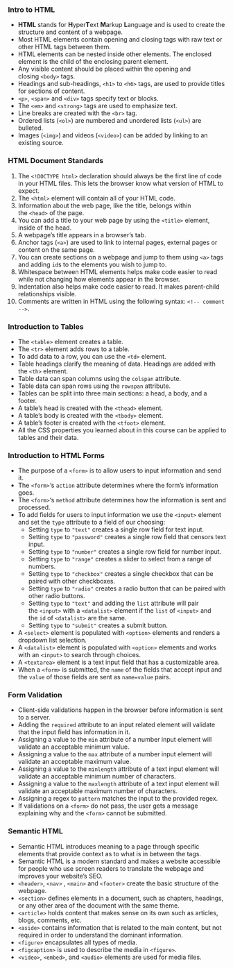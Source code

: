 ### Intro to HTML

- **HTML** stands for **H**yper**T**ext **M**arkup **L**anguage and is used to create the structure and content of a webpage.
- Most HTML elements contain opening and closing tags with raw text or other HTML tags between them.
- HTML elements can be nested inside other elements. The enclosed element is the child of the enclosing parent element.
- Any visible content should be placed within the opening and closing `<body>` tags.
- Headings and sub-headings, `<h1>` to `<h6>` tags, are used to provide titles for sections of content.
- `<p>`, `<span>` and `<div>` tags specify text or blocks.
- The `<em>` and `<strong>` tags are used to emphasize text.
- Line breaks are created with the `<br>` tag.
- Ordered lists (`<ol>`) are numbered and unordered lists (`<ul>`) are bulleted.
- Images (`<img>`) and videos (`<video>`) can be added by linking to an existing source.

### HTML Document Standards

1. The `<!DOCTYPE html>` declaration should always be the first line of code in your HTML files. This lets the browser know what version of HTML to expect.
2. The `<html>` element will contain all of your HTML code.
3. Information about the web page, like the title, belongs within the `<head>` of the page.
4. You can add a title to your web page by using the `<title>` element, inside of the head.
5. A webpage’s title appears in a browser’s tab.
6. Anchor tags (`<a>`) are used to link to internal pages, external pages or content on the same page.
7. You can create sections on a webpage and jump to them using `<a>` tags and adding `id`s to the elements you wish to jump to.
8. Whitespace between HTML elements helps make code easier to read while not changing how elements appear in the browser.
9. Indentation also helps make code easier to read. It makes parent-child relationships visible.
10. Comments are written in HTML using the following syntax: `<!-- comment -->`.

### Introduction to Tables

- The `<table>` element creates a table.
- The `<tr>` element adds rows to a table.
- To add data to a row, you can use the `<td>` element.
- Table headings clarify the meaning of data. Headings are added with the `<th>` element.
- Table data can span columns using the `colspan` attribute.
- Table data can span rows using the `rowspan` attribute.
- Tables can be split into three main sections: a head, a body, and a footer.
- A table’s head is created with the `<thead>` element.
- A table’s body is created with the `<tbody>` element.
- A table’s footer is created with the `<tfoot>` element.
- All the CSS properties you learned about in this course can be applied to tables and their data.

### Introduction to HTML Forms

- The purpose of a `<form>` is to allow users to input information and send it.
- The `<form>`‘s `action` attribute determines where the form’s information goes.
- The `<form>`‘s `method` attribute determines how the information is sent and processed.
- To add fields for users to input information we use the `<input>` element and set the `type` attribute to a field of our choosing:
    - Setting `type` to `"text"` creates a single row field for text input.
    - Setting `type` to `"password"` creates a single row field that censors text input.
    - Setting `type` to `"number"` creates a single row field for number input.
    - Setting `type` to `"range"` creates a slider to select from a range of numbers.
    - Setting `type` to `"checkbox"` creates a single checkbox that can be paired with other checkboxes.
    - Setting `type` to `"radio"` creates a radio button that can be paired with other radio buttons.
    - Setting `type` to `"text"` and adding the `list` attribute will pair the `<input>` with a `<datalist>` element if the `list` of `<input>` and the `id` of `<datalist>` are the same.
    - Setting `type` to `"submit"` creates a submit button.
- A `<select>` element is populated with `<option>` elements and renders a dropdown list selection.
- A `<datalist>` element is populated with `<option>` elements and works with an `<input>` to search through choices.
- A `<textarea>` element is a text input field that has a customizable area.
- When a `<form>` is submitted, the `name` of the fields that accept input and the `value` of those fields are sent as `name=value` pairs.

### Form Validation

- Client-side validations happen in the browser before information is sent to a server.
- Adding the `required` attribute to an input related element will validate that the input field has information in it.
- Assigning a value to the `min` attribute of a number input element will validate an acceptable minimum value.
- Assigning a value to the `max` attribute of a number input element will validate an acceptable maximum value.
- Assigning a value to the `minlength` attribute of a text input element will validate an acceptable minimum number of characters.
- Assigning a value to the `maxlength` attribute of a text input element will validate an acceptable maximum number of characters.
- Assigning a regex to `pattern` matches the input to the provided regex.
- If validations on a `<form>` do not pass, the user gets a message explaining why and the `<form>` cannot be submitted.

### Semantic HTML

- Semantic HTML introduces meaning to a page through specific elements that provide context as to what is in between the tags.
- Semantic HTML is a modern standard and makes a website accessible for people who use screen readers to translate the webpage and improves your website’s SEO.
- `<header>`, `<nav>` , `<main>` and `<footer>` create the basic structure of the webpage.
- `<section>` defines elements in a document, such as chapters, headings, or any other area of the document with the same theme.
- `<article>` holds content that makes sense on its own such as articles, blogs, comments, etc.
- `<aside>` contains information that is related to the main content, but not required in order to understand the dominant information.
- `<figure>` encapsulates all types of media.
- `<figcaption>` is used to describe the media in `<figure>`.
- `<video>`, `<embed>`, and `<audio>` elements are used for media files.


